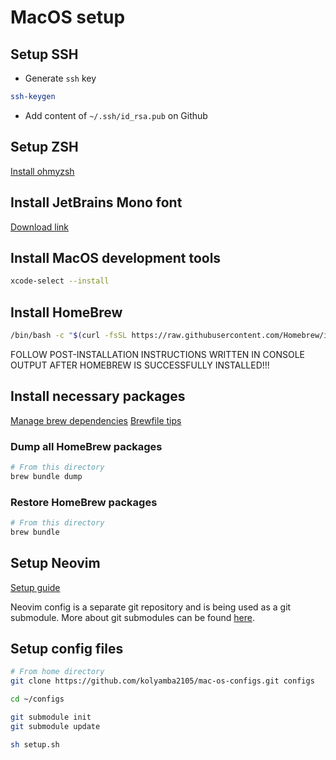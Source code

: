 # MacOS setup

## Setup SSH

- Generate `ssh` key

```sh
ssh-keygen
```

- Add content of `~/.ssh/id_rsa.pub` on Github

## Setup ZSH

[Install ohmyzsh](https://github.com/ohmyzsh/ohmyzsh#basic-installation)

## Install JetBrains Mono font

[Download link](https://www.jetbrains.com/lp/mono)

## Install MacOS development tools

```sh
xcode-select --install
```

## Install HomeBrew

```sh
/bin/bash -c "$(curl -fsSL https://raw.githubusercontent.com/Homebrew/install/HEAD/install.sh)"
```

FOLLOW POST-INSTALLATION INSTRUCTIONS WRITTEN IN CONSOLE OUTPUT AFTER HOMEBREW IS SUCCESSFULLY INSTALLED!!!

## Install necessary packages

[Manage brew dependencies](https://tomlankhorst.nl/brew-bundle-restore-backup)
[Brewfile tips](https://gist.github.com/ChristopherA/a579274536aab36ea9966f301ff14f3f)

### Dump all HomeBrew packages

```sh
# From this directory
brew bundle dump
```

### Restore HomeBrew packages

```sh
# From this directory
brew bundle
```

## Setup Neovim

[Setup guide](https://github.com/kolyamba2105/neovim-config/blob/master/README.md)

Neovim config is a separate git repository and is being used as a git
submodule. More about git submodules can be found [here](https://git-scm.com/book/en/v2/Git-Tools-Submodules).

## Setup config files

```sh
# From home directory
git clone https://github.com/kolyamba2105/mac-os-configs.git configs

cd ~/configs

git submodule init
git submodule update

sh setup.sh
```
